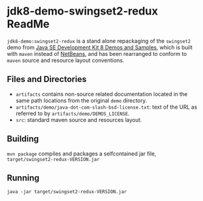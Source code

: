 # jdk8-demo-swingset2-redux ReadMe

`jdk8-demo:swingset2-redux` is a stand alone repackaging of the `swingset2` demo from [Java SE Development Kit 8 Demos and Samples](https://www.oracle.com/java/technologies/java-archive-misc-downloads.html),
which is built with `maven` instead of [NetBeans](https://netbeans.apache.org/front/main/index.html), and has been rearranged to conform to `maven` source and resource layout conventions.


## Files and Directories

 - `artifacts` contains non-source related documentation located in the same path locations from the original `demo` directory.
 - `artifacts/demo/java-dot-com-slash-bsd-license.txt`: text of the URL as referred to by `artifacts/demo/DEMOS_LICENSE`.
 - `src`: standard maven source and resources layout.


## Building

`mvn package` compiles and packages a selfcontained jar file, `target/swingset2-redux-VERSION.jar`
 
## Running

`java -jar target/swingset2-redux-VERSION.jar` 

